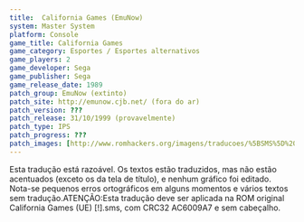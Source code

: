 ```yaml
---
title:  California Games (EmuNow)
system: Master System
platform: Console
game_title: California Games
game_category: Esportes / Esportes alternativos
game_players: 2
game_developer: Sega
game_publisher: Sega
game_release_date: 1989
patch_group: EmuNow (extinto)
patch_site: http://emunow.cjb.net/ (fora do ar)
patch_version: ???
patch_release: 31/10/1999 (provavelmente)
patch_type: IPS
patch_progress: ???
patch_images: [http://www.romhackers.org/imagens/traducoes/%5BSMS%5D%20California%20Games%20-%20EmuNow%20-%201.png,http://www.romhackers.org/imagens/traducoes/%5BSMS%5D%20California%20Games%20-%20EmuNow%20-%202.png,http://www.romhackers.org/imagens/traducoes/%5BSMS%5D%20California%20Games%20-%20EmuNow%20-%203.png]
---
```

Esta tradução está razoável. Os textos estão traduzidos, mas não estão acentuados (exceto os da tela de título), e nenhum gráfico foi editado. Nota-se pequenos erros ortográficos em alguns momentos e vários textos sem tradução.ATENÇÃO:Esta tradução deve ser aplicada na ROM original California Games (UE) [!].sms, com CRC32 AC6009A7 e sem cabeçalho.